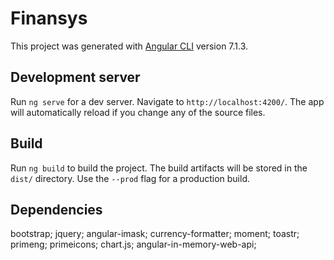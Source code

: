 # Finansys

This project was generated with [Angular CLI](https://github.com/angular/angular-cli) version 7.1.3.

## Development server

Run `ng serve` for a dev server. Navigate to `http://localhost:4200/`. The app will automatically reload if you change any of the source files.

## Build

Run `ng build` to build the project. The build artifacts will be stored in the `dist/` directory. Use the `--prod` flag for a production build.

## Dependencies

bootstrap;
jquery;
angular-imask;
currency-formatter;
moment;
toastr;
primeng;
primeicons;
chart.js;
angular-in-memory-web-api;

